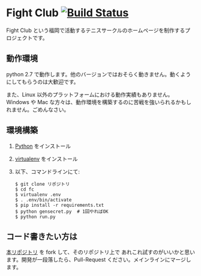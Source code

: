 # Fight Club [![Build Status](https://travis-ci.org/kzkn/fc.png)](https://travis-ci.org/kzkn/fc) #

Fight Club という福岡で活動するテニスサークルのホームページを制作するプロジェクトです。

## 動作環境 ##

python 2.7 で動作します。他のバージョンではおそらく動きません。動くようにしてもらうのは大歓迎です。

また、Linux 以外のプラットフォームにおける動作実績もありません。Windows や Mac な方々は、動作環境を構築するのに苦戦を強いられるかもしれません。ごめんなさい。

## 環境構築 ##

 1. [Python](http://www.python.org) をインストール
 2. [virtualenv](http://pypi.python.org/pypi/virtualenv) をインストール
 3. 以下、コマンドラインにて:

        $ git clone リポジトリ
        $ cd fc
        $ virtualenv .env
        $ . .env/bin/activate
        $ pip install -r requirements.txt
        $ python gensecret.py  # 1回やればOK
        $ python run.py

## コード書きたい方は ##

[本リポジトリ](https://github.com/kzkn/fc/) を fork して、そのリポジトリ上で あれこれ試すのがいいかと思います。開発が一段落したら、Pull-Request ください。メインラインにマージします。
